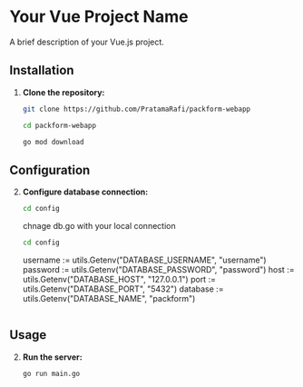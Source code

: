 # Your Vue Project Name

A brief description of your Vue.js project.

## Installation

1. **Clone the repository:**

   ```bash
   git clone https://github.com/PratamaRafi/packform-webapp

   cd packform-webapp

   go mod download
   ```


## Configuration
2. **Configure database connection:**
   ```bash
   cd config 
   ```
   chnage db.go with your local connection
    ```bash
   cd config 
   ```
    username := utils.Getenv("DATABASE_USERNAME", "username")
	password := utils.Getenv("DATABASE_PASSWORD", "password")
	host := utils.Getenv("DATABASE_HOST", "127.0.0.1")
	port := utils.Getenv("DATABASE_PORT", "5432")
	database := utils.Getenv("DATABASE_NAME", "packform")
   ```

## Usage
2. **Run the server:**
    ```
    go run main.go 
    ```



